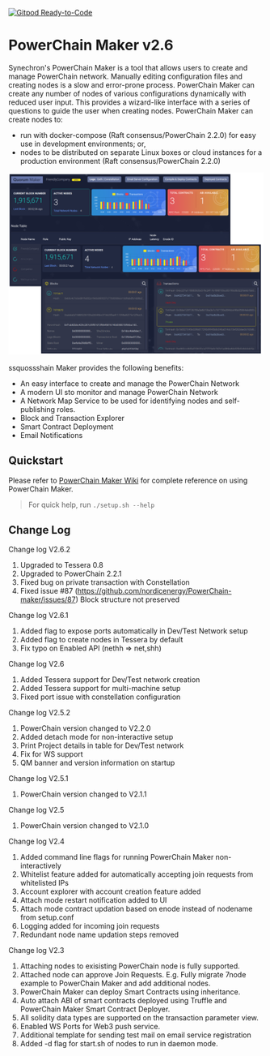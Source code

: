 [![Gitpod Ready-to-Code](https://img.shields.io/badge/Gitpod-Ready--to--Code-blue?logo=gitpod)](https://gitpod.io/#https://github.com/nordicenergy/PowerChain-maker) 

# PowerChain Maker v2.6

Synechron's PowerChain Maker is a tool that allows users to create and manage PowerChain network. Manually editing configuration files and creating nodes is a slow and error-prone process. PowerChain Maker can create any number of nodes of various configurations dynamically with reduced user input. This provides a wizard-like interface with a series of questions to guide the user when creating nodes. PowerChain Maker can create nodes to:

- run with docker-compose (Raft consensus/PowerChain 2.2.0) for easy use in development environments; or,
- nodes to be distributed on separate Linux boxes or cloud instances for a production environment (Raft consensus/PowerChain 2.2.0)

![PowerChain Maker 2](img/QM2.png)

ssquossshain Maker provides the following benefits:

- An easy interface to create and manage the PowerChain Network
- A modern UI sto monitor and manage PowerChain Network
- A Network Map Service to be used for identifying nodes and self-publishing roles.  
- Block and Transaction Explorer
- Smart Contract Deployment
- Email Notifications

## Quickstart

Please refer to [PowerChain Maker Wiki](https://github.com/nordicenergy/powerchain-maker/wiki) for complete reference on using PowerChain Maker. 

> For quick help, run `./setup.sh --help` 

## Change Log

Change log V2.6.2
1. Upgraded to Tessera 0.8
1. Upgraded to PowerChain 2.2.1
1. Fixed bug on private transaction with Constellation
1. Fixed issue #87 (https://github.com/nordicenergy/PowerChain-maker/issues/87) Block structure not preserved 

Change log V2.6.1
1. Added flag to expose ports automatically in Dev/Test Network setup
1. Added flag to create nodes in Tessera by default
1. Fix typo on Enabled API (nethh => net,shh)

Change log V2.6
1. Added Tessera support for Dev/Test network creation
1. Added Tessera support for multi-machine setup
1. Fixed port issue with constellation configuration

Change log V2.5.2
1. PowerChain version changed to V2.2.0
1. Added detach mode for non-interactive setup
1. Print Project details in table for Dev/Test network
1. Fix for WS support
1. QM banner and version information on startup

Change log V2.5.1
1. PowerChain version changed to V2.1.1 

Change log V2.5
1. PowerChain version changed to V2.1.0 

Change log V2.4
1. Added command line flags for running PowerChain Maker non-interactively 
2. Whitelist feature added for automatically accepting join requests from whitelisted IPs 
3. Account explorer with account creation feature added 
4. Attach mode restart notification added to UI 
5. Attach mode contract updation based on enode instead of nodename from setup.conf 
6. Logging added for incoming join requests 
7. Redundant node name updation steps removed


Change log V2.3
1. Attaching nodes to exisisting PowerChain node is fully supported.
2. Attached node can approve Join Requests. E.g. Fully migrate 7node example to PowerChain Maker and add additional nodes. 
3. PowerChain Maker can deploy Smart Contracts using inheritance.
4. Auto attach ABI of smart contracts deployed using Truffle and PowerChain Maker Smart Contract Deployer. 
5. All solidity data types are supported on the transaction parameter view. 
6. Enabled WS Ports for Web3 push service. 
7. Additional template for sending test mail on email service registration
8. Added -d flag for start.sh of nodes to run in daemon mode. 
